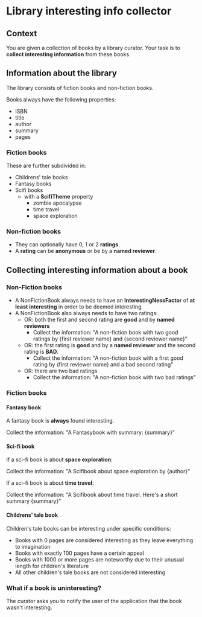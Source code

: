 # Library interesting info collector 

## Context

You are given a collection of books by a library curator. 
Your task is to **collect interesting information** from these books.

## Information about the library

The library consists of fiction books and non-fiction books.

Books always have the following properties:

- ISBN
- title
- author
- summary
- pages

### Fiction books

These are further subdivided in:

- Childrens' tale books
- Fantasy books
- Scifi books
  - with a **ScifiTheme** property
    - zombie apocalypse
    - time travel
    - space exploration

### Non-fiction books

- They can optionally have 0, 1 or 2 **ratings**.
- A **rating** can be **anonymous** or be by a **named reviewer**.



## Collecting interesting information about a book

### **Non-Fiction books**


- A NonFictionBook always needs to have an **InterestingNessFactor** of  **at least interesting** in order to be deemed interesting.
- A NonFictionBook also always needs to have two ratings:
  - OR: both the first and second rating are **good** and by **named reviewers**
    - Collect the information: "A non-fiction book with two good ratings by {first reviewer name} and {second reviewer name}"
  - OR: the first rating is **good** and by a **named reviewer** and the second rating is **BAD**.
    - Collect the information: "A non-fiction book with a first good rating by {first reviewer name} and a bad second rating"
  - OR: there are two bad ratings
    - Collect the information: "A non-fiction book with two bad ratings"


### Fiction books

#### Fantasy book

A fantasy book is **always** found interesting. 

Collect the information: "A Fantasybook with summary: {summary}"

#### Sci-fi book

If a sci-fi book is about **space exploration**:

Collect the information: "A Scifibook about space exploration by {author}"

If a sci-fi book is about **time travel**:

Collect the information: "A Scifibook about time travel. Here's a short summary {summary}"

#### Childrens' tale book

Children's tale books can be interesting under specific conditions:
- Books with 0 pages are considered interesting as they leave everything to imagination
- Books with exactly 100 pages have a certain appeal
- Books with 1000 or more pages are noteworthy due to their unusual length for children's literature
- All other children's tale books are not considered interesting

### What if a book is uninteresting?

The curator asks you to notify the user of the application that the book wasn't interesting.

